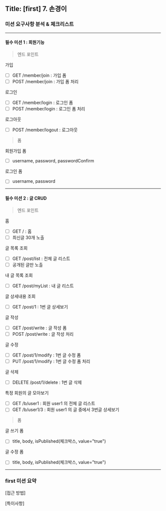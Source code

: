 ## Title: [first] 7. 손경이

### 미션 요구사항 분석 & 체크리스트
***
#### 필수 미션 1 : 회원기능
> 엔드 포인트

가입
- [ ] GET /member/join : 가입 폼
- [ ] POST /member/join : 가입 폼 처리

로그인
- [ ] GET /member/login : 로그인 폼
- [ ] POST /member/login : 로그인 폼 처리

로그아웃
- [ ] POST /member/logout : 로그아웃

> 폼

회원가입 폼
- [ ] username, password, passwordConfirm

로그인 폼
- [ ] username, password

***
#### 필수 미션 2 : 글 CRUD
> 엔드 포인트

홈
- [ ] GET / : 홈
- [ ] 최신글 30개 노출

글 목록 조회
- [ ] GET /post/list : 전체 글 리스트
- [ ] 공개된 글만 노출

내 글 목록 조회
- [ ] GET /post/myList : 내 글 리스트

글 상세내용 조회
- [ ] GET /post/1 : 1번 글 상세보기

글 작성
- [ ] GET /post/write : 글 작성 폼
- [ ] POST /post/write : 글 작성 처리

글 수정
- [ ] GET /post/1/modify : 1번 글 수정 폼
- [ ] PUT /post/1/modify : 1번 글 수정 폼 처리

글 삭제
- [ ] DELETE /post/1/delete : 1번 글 삭제

특정 회원의 글 모아보기
- [ ] GET /b/user1 : 회원 user1 의 전체 글 리스트
- [ ] GET /b/user1/3 : 회원 user1 의 글 중에서 3번글 상세보기

> 폼

글 쓰기 폼
- [ ] title, body, isPublished(체크박스, value="true")

글 수정 폼
- [ ] title, body, isPublished(체크박스, value="true")

<hr>

### first 미션 요약

[접근 방법]



[특이사항]

